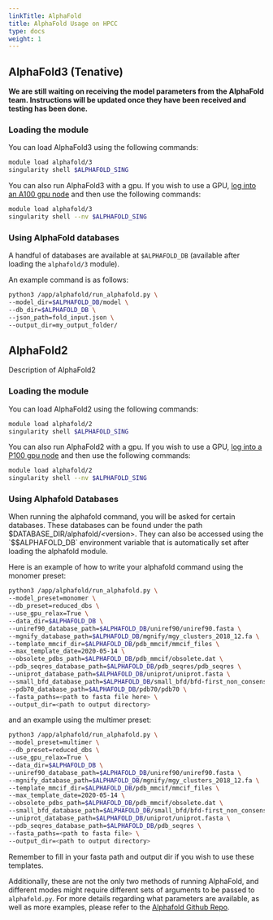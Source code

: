 ```yaml
---
linkTitle: AlphaFold
title: AlphaFold Usage on HPCC
type: docs
weight: 1
---
```


## AlphaFold3 (Tenative)

**We are still waiting on receiving the model parameters from the AlphaFold team. Instructions will be updated once they have been received and testing has been done.**

### Loading the module

You can load AlphaFold3 using the following commands:
```bash
module load alphafold/3
singularity shell $ALPHAFOLD_SING
```
You can also run AlphaFold3 with a gpu. If you wish to use a GPU, [log into an A100 gpu node](https://hpcc.ucr.edu/manuals/hpc_cluster/jobs/#gpu-jobs) and then use the following commands:
```bash
module load alphafold/3
singularity shell --nv $ALPHAFOLD_SING
```

### Using AlphaFold databases

A handful of databases are available at `$ALPHAFOLD_DB` (available after loading the `alphafold/3` module).

An example command is as follows:
```bash
python3 /app/alphafold/run_alphafold.py \
--model_dir=$ALPHAFOLD_DB/model \
--db_dir=$ALPHAFOLD_DB \
--json_path=fold_input.json \
--output_dir=my_output_folder/
```


## AlphaFold2 
Description of AlphaFold2

### Loading the module

You can load AlphaFold2 using the following commands:
```bash
module load alphafold/2
singularity shell $ALPHAFOLD_SING
```
You can also run AlphaFold2 with a gpu. If you wish to use a GPU, [log into a P100 gpu node](https://hpcc.ucr.edu/manuals/hpc_cluster/jobs/#gpu-jobs) and then use the following commands:
```bash
module load alphafold/2
singularity shell --nv $ALPHAFOLD_SING
```

### Using Alphafold Databases

When running the alphafold command, you will be asked for certain databases. These databases can be found under the path $DATABASE_DIR/alphafold/<version>. They can also be accessed using the `$$ALPHAFOLD_DB` environment variable that is automatically set after loading the alphafold module.

Here is an example of how to write your alphafold command using the monomer preset:
```bash
python3 /app/alphafold/run_alphafold.py \
--model_preset=monomer \
--db_preset=reduced_dbs \
--use_gpu_relax=True \
--data_dir=$ALPHAFOLD_DB \
--uniref90_database_path=$ALPHAFOLD_DB/uniref90/uniref90.fasta \
--mgnify_database_path=$ALPHAFOLD_DB/mgnify/mgy_clusters_2018_12.fa \
--template_mmcif_dir=$ALPHAFOLD_DB/pdb_mmcif/mmcif_files \
--max_template_date=2020-05-14 \
--obsolete_pdbs_path=$ALPHAFOLD_DB/pdb_mmcif/obsolete.dat \
--pdb_seqres_database_path=$ALPHAFOLD_DB/pdb_seqres/pdb_seqres \
--uniprot_database_path=$ALPHAFOLD_DB/uniprot/uniprot.fasta \
--small_bfd_database_path=$ALPHAFOLD_DB/small_bfd/bfd-first_non_consensus_sequences.fasta \
--pdb70_database_path=$ALPHAFOLD_DB/pdb70/pdb70 \
--fasta_paths=<path to fasta file here> \
--output_dir=<path to output directory>
```

and an example using the multimer preset:
```bash
python3 /app/alphafold/run_alphafold.py \
--model_preset=multimer \
--db_preset=reduced_dbs \
--use_gpu_relax=True \
--data_dir=$ALPHAFOLD_DB \
--uniref90_database_path=$ALPHAFOLD_DB/uniref90/uniref90.fasta \
--mgnify_database_path=$ALPHAFOLD_DB/mgnify/mgy_clusters_2018_12.fa \
--template_mmcif_dir=$ALPHAFOLD_DB/pdb_mmcif/mmcif_files \
--max_template_date=2020-05-14 \
--obsolete_pdbs_path=$ALPHAFOLD_DB/pdb_mmcif/obsolete.dat \
--small_bfd_database_path=$ALPHAFOLD_DB/small_bfd/bfd-first_non_consensus_sequences.fasta \
--uniprot_database_path=$ALPHAFOLD_DB/uniprot/uniprot.fasta \
--pdb_seqres_database_path=$ALPHAFOLD_DB/pdb_seqres \
--fasta_paths=<path to fasta file> \
--output_dir=<path to output directory>
```

Remember to fill in your fasta path and output dir if you wish to use these templates.

Additionally, these are not the only two methods of running AlphaFold, and different modes might require different sets of arguments to be passed to `alphafold.py`. For more details regarding what parameters are available, as well as more examples, please refer to the [Alphafold Github Repo](https://github.com/deepmind/alphafold).
